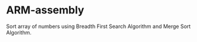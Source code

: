 # ARM-assembly
 Sort array of numbers using Breadth First Search Algorithm and Merge Sort Algorithm.
